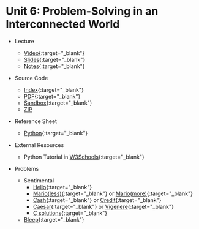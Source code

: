 # Unit 6: Problem-Solving in an Interconnected World

* Lecture
  * [Video](https://video.cs50.net/2018/fall/lectures/6){:target="_blank"}
  * [Slides](https://cdn.cs50.net/2018/fall/lectures/6/lecture6.pdf){:target="_blank"}
  * [Notes](notes){:target="_blank"}

* Source Code
  * [Index](https://cdn.cs50.net/2018/fall/lectures/6/src6/){:target="_blank"}
  * [PDF](https://cdn.cs50.net/2018/fall/lectures/6/src6.pdf){:target="_blank"}
  * [Sandbox](https://sandbox.cs50.io/bf2e6473-45bc-4ac4-bee2-7cd9b89aa6a8){:target="_blank"}
  * [ZIP](https://cdn.cs50.net/2018/fall/lectures/6/src6.zip)

* Reference Sheet
  * [Python](https://ap.cs50.school/assets/pdfs/python.pdf){:target="_blank"}
  
* External Resources
  * Python Tutorial in [W3Schools](https://www.w3schools.com/python/default.asp){:target="_blank"}
  
* Problems
  <!--* [Analyze This](https://docs.cs50.net/2019/ap/problems/analyze/analyze.html)-->
  * Sentimental
    * [Hello](https://docs.cs50.net/2019/ap/problems/sentimental/hello/hello.html){:target="_blank"}
    * [Mario(less)](https://docs.cs50.net/2019/ap/problems/sentimental/mario/less/mario.html){:target="_blank"} or [Mario(more)](https://docs.cs50.net/2019/ap/problems/sentimental/mario/more/mario.html){:target="_blank"}
    * [Cash](https://docs.cs50.net/2019/ap/problems/sentimental/cash/cash.html){:target="_blank"} or [Credit](https://docs.cs50.net/2019/ap/problems/sentimental/credit/credit.html){:target="_blank"}
    * [Caesar](https://docs.cs50.net/2019/ap/problems/sentimental/caesar/caesar.html){:target="_blank"} or [Vigenère](https://docs.cs50.net/2019/ap/problems/sentimental/vigenere/vigenere.html){:target="_blank"}
    * [C solutions](https://drive.google.com/file/d/1-yLcOcnOjGB5LX5yoRWMttkanXbz4BVt){:target="_blank"}
  * [Bleep](https://docs.cs50.net/2019/ap/problems/bleep/bleep.html){:target="_blank"}





